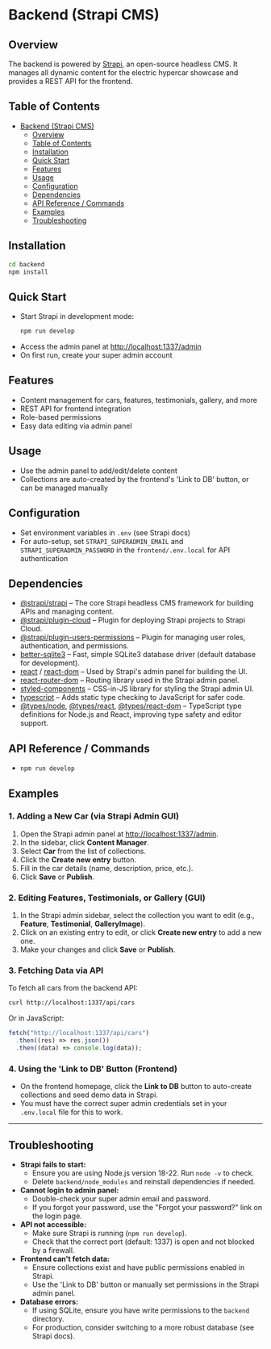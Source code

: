 # Backend (Strapi CMS)

## Overview

The backend is powered by [Strapi](https://strapi.io), an open-source headless CMS. It manages all dynamic content for the electric hypercar showcase and provides a REST API for the frontend.

## Table of Contents

- [Backend (Strapi CMS)](#backend-strapi-cms)
  - [Overview](#overview)
  - [Table of Contents](#table-of-contents)
  - [Installation](#installation)
  - [Quick Start](#quick-start)
  - [Features](#features)
  - [Usage](#usage)
  - [Configuration](#configuration)
  - [Dependencies](#dependencies)
  - [API Reference / Commands](#api-reference--commands)
  - [Examples](#examples)
  - [Troubleshooting](#troubleshooting)

## Installation

```bash
cd backend
npm install
```

## Quick Start

- Start Strapi in development mode:
  ```bash
  npm run develop
  ```
- Access the admin panel at [http://localhost:1337/admin](http://localhost:1337/admin)
- On first run, create your super admin account

## Features

- Content management for cars, features, testimonials, gallery, and more
- REST API for frontend integration
- Role-based permissions
- Easy data editing via admin panel

## Usage

- Use the admin panel to add/edit/delete content
- Collections are auto-created by the frontend's 'Link to DB' button, or can be managed manually

## Configuration

- Set environment variables in `.env` (see Strapi docs)
- For auto-setup, set `STRAPI_SUPERADMIN_EMAIL` and `STRAPI_SUPERADMIN_PASSWORD` in the `frontend/.env.local` for API authentication

## Dependencies

- [@strapi/strapi](https://docs.strapi.io/dev-docs/intro) – The core Strapi headless CMS framework for building APIs and managing content.
- [@strapi/plugin-cloud](https://docs.strapi.io/dev-docs/deployment/strapi-cloud) – Plugin for deploying Strapi projects to Strapi Cloud.
- [@strapi/plugin-users-permissions](https://docs.strapi.io/dev-docs/plugins/users-permissions) – Plugin for managing user roles, authentication, and permissions.
- [better-sqlite3](https://github.com/WiseLibs/better-sqlite3) – Fast, simple SQLite3 database driver (default database for development).
- [react](https://react.dev/) / [react-dom](https://react.dev/) – Used by Strapi's admin panel for building the UI.
- [react-router-dom](https://reactrouter.com/en/main) – Routing library used in the Strapi admin panel.
- [styled-components](https://styled-components.com/) – CSS-in-JS library for styling the Strapi admin UI.
- [typescript](https://www.typescriptlang.org/) – Adds static type checking to JavaScript for safer code.
- [@types/node](https://www.npmjs.com/package/@types/node), [@types/react](https://www.npmjs.com/package/@types/react), [@types/react-dom](https://www.npmjs.com/package/@types/react-dom) – TypeScript type definitions for Node.js and React, improving type safety and editor support.

## API Reference / Commands

- `npm run develop`

## Examples

### 1. Adding a New Car (via Strapi Admin GUI)

1. Open the Strapi admin panel at [http://localhost:1337/admin](http://localhost:1337/admin).
2. In the sidebar, click **Content Manager**.
3. Select **Car** from the list of collections.
4. Click the **Create new entry** button.
5. Fill in the car details (name, description, price, etc.).
6. Click **Save** or **Publish**.

### 2. Editing Features, Testimonials, or Gallery (GUI)

1. In the Strapi admin sidebar, select the collection you want to edit (e.g., **Feature**, **Testimonial**, **GalleryImage**).
2. Click on an existing entry to edit, or click **Create new entry** to add a new one.
3. Make your changes and click **Save** or **Publish**.

### 3. Fetching Data via API

To fetch all cars from the backend API:

```bash
curl http://localhost:1337/api/cars
```

Or in JavaScript:

```js
fetch("http://localhost:1337/api/cars")
  .then((res) => res.json())
  .then((data) => console.log(data));
```

### 4. Using the 'Link to DB' Button (Frontend)

- On the frontend homepage, click the **Link to DB** button to auto-create collections and seed demo data in Strapi.
- You must have the correct super admin credentials set in your `.env.local` file for this to work.

---

## Troubleshooting

- **Strapi fails to start:**
  - Ensure you are using Node.js version 18-22. Run `node -v` to check.
  - Delete `backend/node_modules` and reinstall dependencies if needed.
- **Cannot login to admin panel:**
  - Double-check your super admin email and password.
  - If you forgot your password, use the "Forgot your password?" link on the login page.
- **API not accessible:**
  - Make sure Strapi is running (`npm run develop`).
  - Check that the correct port (default: 1337) is open and not blocked by a firewall.
- **Frontend can't fetch data:**
  - Ensure collections exist and have public permissions enabled in Strapi.
  - Use the 'Link to DB' button or manually set permissions in the Strapi admin panel.
- **Database errors:**
  - If using SQLite, ensure you have write permissions to the `backend` directory.
  - For production, consider switching to a more robust database (see Strapi docs).
